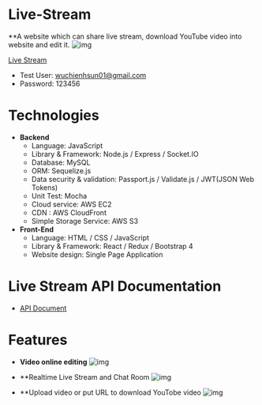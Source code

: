 # Live-Stream
**A website which can share live stream, download YouTube video into website and edit it.
![img](https://i.imgur.com/clQLbnR.jpg)

[Live Stream](https://www.wuhsun.com "Title")

* Test User: wuchienhsun01@gmail.com
* Password: 123456

# Technologies

* **Backend**
  * Language: JavaScript
  * Library & Framework: Node.js / Express / Socket.IO
  * Database: MySQL
  * ORM: Sequelize.js
  * Data security & validation: Passport.js / Validate.js / JWT(JSON Web Tokens)
  * Unit Test: Mocha
  * Cloud service: AWS EC2
  * CDN : AWS CloudFront
  * Simple Storage Service: AWS S3
* **Front-End**
  * Language: HTML / CSS / JavaScript
  * Library & Framework: React / Redux / Bootstrap 4
  * Website design: Single Page Application
# Live Stream API Documentation
* [API Document](https://www.wuhsun.com "Title")

# Features

* **Video online editing**
![img](https://i.imgur.com/PuwVSHp.png)

* **Realtime Live Stream and Chat Room
![img](https://i.imgur.com/uJ44Wql.png)

* **Upload video or put URL to download YouTobe video
![img](https://i.imgur.com/m0oHlb6.png)

